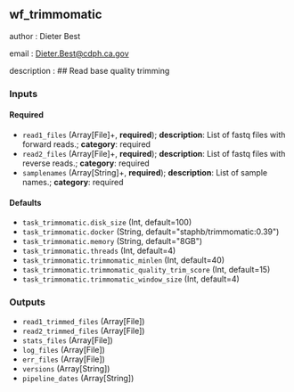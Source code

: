 
## wf_trimmomatic

author
: Dieter Best

email
: Dieter.Best@cdph.ca.gov

description
: ## Read base quality trimming

### Inputs

#### Required

  * `read1_files` (Array[File]+, **required**); **description**: List of fastq files with forward reads.; **category**: required
  * `read2_files` (Array[File]+, **required**); **description**: List of fastq files with reverse reads.; **category**: required
  * `samplenames` (Array[String]+, **required**); **description**: List of sample names.; **category**: required

#### Defaults

  * `task_trimmomatic.disk_size` (Int, default=100)
  * `task_trimmomatic.docker` (String, default="staphb/trimmomatic:0.39")
  * `task_trimmomatic.memory` (String, default="8GB")
  * `task_trimmomatic.threads` (Int, default=4)
  * `task_trimmomatic.trimmomatic_minlen` (Int, default=40)
  * `task_trimmomatic.trimmomatic_quality_trim_score` (Int, default=15)
  * `task_trimmomatic.trimmomatic_window_size` (Int, default=4)

### Outputs

  * `read1_trimmed_files` (Array[File])
  * `read2_trimmed_files` (Array[File])
  * `stats_files` (Array[File])
  * `log_files` (Array[File])
  * `err_files` (Array[File])
  * `versions` (Array[String])
  * `pipeline_dates` (Array[String])
